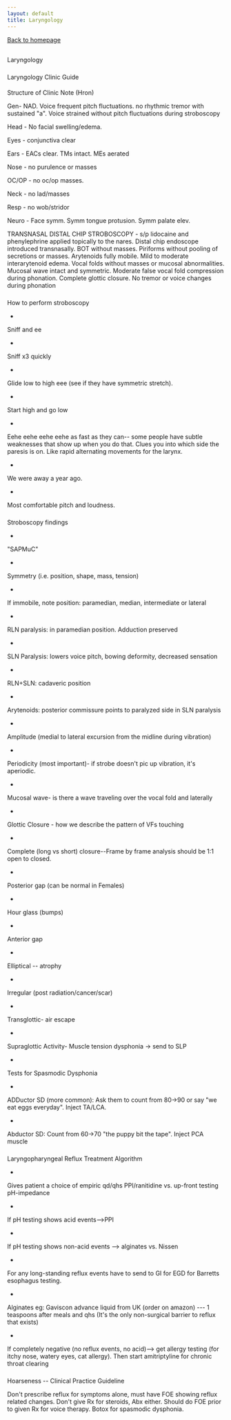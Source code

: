```yaml
---
layout: default
title: Laryngology
---
```

[Back to homepage](../../index.html)



## 
Laryngology


### 
Laryngology Clinic Guide


#### 
Structure of Clinic Note
(Hron)



Gen- NAD. Voice frequent pitch fluctuations. no rhythmic tremor with
sustained "a". Voice strained without pitch fluctuations during
stroboscopy



Head - No facial swelling/edema.



Eyes - conjunctiva clear



Ears - EACs clear. TMs intact. MEs aerated



Nose - no purulence or masses



OC/OP - no oc/op masses.



Neck - no lad/masses



Resp - no wob/stridor



Neuro - Face symm. Symm tongue protusion. Symm palate elev.



TRANSNASAL DISTAL CHIP STROBOSCOPY - s/p lidocaine and phenylephrine
applied topically to the nares. Distal chip endoscope introduced
transnasally. BOT without masses. Piriforms without pooling of
secretions or masses. Arytenoids fully mobile. Mild to moderate
interarytenoid edema. Vocal folds without masses or mucosal
abnormalities. Mucosal wave intact and symmetric. Moderate false vocal
fold compression during phonation. Complete glottic closure. No tremor
or voice changes during phonation


### 
How to perform stroboscopy



- 

Sniff and ee



- 

Sniff x3 quickly



- 

Glide low to high eee (see if they have symmetric
stretch).



- 

Start high and go low



- 

Eehe eehe eehe eehe as fast as they can-- some people have subtle
weaknesses that show up when you do that. Clues you into which side the
paresis is on. Like rapid alternating movements for the larynx.



- 

We were away a year ago.



- 

Most comfortable pitch and loudness.




### 
Stroboscopy findings



- 

"SAPMuC"



- 

Symmetry (i.e. position, shape, mass, tension)



- 

If immobile, note position: paramedian, median, intermediate or
lateral



- 

RLN paralysis: in paramedian position. Adduction
preserved



- 

SLN Paralysis: lowers voice pitch, bowing deformity, decreased
sensation



- 

RLN+SLN: cadaveric position





- 

Arytenoids: posterior commissure points to paralyzed side in SLN
paralysis





- 

Amplitude (medial to lateral excursion from the midline during
vibration)



- 

Periodicity (most important)- if strobe doesn't pic up vibration,
it's aperiodic.



- 

Mucosal wave- is there a wave traveling over the vocal fold and
laterally



- 

Glottic Closure - how we describe the pattern of VFs touching



- 

Complete (long vs short) closure--Frame by frame analysis should
be 1:1 open to closed.



- 

Posterior gap (can be normal in Females)



- 

Hour glass (bumps)



- 

Anterior gap



- 

Elliptical -- atrophy



- 

Irregular (post radiation/cancer/scar)



- 

Transglottic- air escape





- 

Supraglottic Activity- Muscle tension dysphonia → send to
SLP



- 

Tests for Spasmodic Dysphonia



- 

ADDuctor SD (more common): Ask them to count from 80→90 or say
"we eat eggs everyday". Inject TA/LCA.



- 

Abductor SD: Count from 60→70 "the puppy bit the tape". Inject
PCA muscle






### 
Laryngopharyngeal
Reflux Treatment Algorithm



- 

Gives patient a choice of empiric qd/qhs PPI/ranitidine
vs. up-front testing pH-impedance



- 

If pH testing shows acid events--\>PPI



- 

If pH testing shows non-acid events --\> alginates
vs. Nissen



- 

For any long-standing reflux events have to send to GI for EGD
for Barretts esophagus testing.



- 

Alginates eg: Gaviscon advance liquid from UK (order on amazon) ---
1 teaspoons after meals and qhs (It's the only non-surgical barrier to
reflux that exists)



- 

If completely negative (no reflux events, no acid)--\> get
allergy testing (for itchy nose, watery eyes, cat allergy). Then start
amitriptyline for chronic throat clearing




### 
Hoarseness -- Clinical
Practice Guideline



Don't prescribe reflux for symptoms alone, must have FOE showing
reflux related changes. Don't give Rx for steroids, Abx either. Should
do FOE prior to given Rx for voice therapy. Botox for spasmodic
dysphonia.



